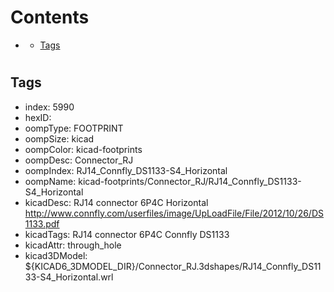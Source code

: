 



Contents
========

* [](#)
	* [Tags](#tags)

# 

## Tags

- index: 5990
- hexID: 
- oompType: FOOTPRINT
- oompSize: kicad
- oompColor: kicad-footprints
- oompDesc: Connector_RJ
- oompIndex: RJ14_Connfly_DS1133-S4_Horizontal
- oompName: kicad-footprints/Connector_RJ/RJ14_Connfly_DS1133-S4_Horizontal
- kicadDesc: RJ14 connector 6P4C Horizontal http://www.connfly.com/userfiles/image/UpLoadFile/File/2012/10/26/DS1133.pdf
- kicadTags: RJ14 connector 6P4C Connfly DS1133
- kicadAttr: through_hole
- kicad3DModel: ${KICAD6_3DMODEL_DIR}/Connector_RJ.3dshapes/RJ14_Connfly_DS1133-S4_Horizontal.wrl
